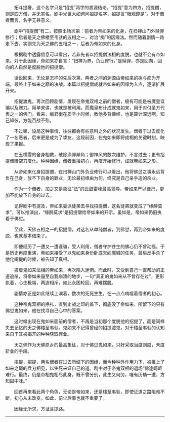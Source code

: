 <!--
  =====<< 卍 · Copyright · 卍 >>=====
  FileName: 002.md
  Directory: bu-dai-xi
  Author: Lokavit
  Birthtime: 2022/12/20 13:54:22
  -----
  Mtime: 2023/4/20 21:00:35
  WordCount: 1449
  -----
  Copyright © 1911 - 2023 Lokavit
      卍 · 小僧過境　衆生甦醒 · 卍
  =====<< 卍 · Description · 卍 >>=====

-->
　　拓斗提奢，这个名字只是“招提”两字的溯源结论。“招提”意为四方，招提僧，则是四方僧，并无实名。剧中光世大如询问招提名字，招提言“眼观即是”。对于僧者而言，名字无甚意义。

　　剧中“招提僧”有二，按照出场次第：前者为帝如来的化身，在扫禅山门外赎罪修行；后者是天之佛楼至韦驮的五相之一，对治“痴”的因缘法。然而随着剧情一路走下去，实则先为天之佛的五相之一，后者为帝如来的化身。

　　根据剧中透露信息可以看出，若非先者以招提僧法相的度脱，也就不会有帝如来。对于此因缘，帝如来亦自言：“扫禅为界，负业修行。”是赎罪，亦是回向，回向的人自然是度脱他的招提僧。

　　话说回来，无论是怎样的先后次第，两者之间的渊源由帝如来的执与痴为开端，最终止于如来之巅的决战。本篇以招提僧成就帝如来的因缘为入点，逐渐扩展开来。

　　招提渡鬼。再次回顾剧情，发现在帝鬼双相之前的僧者，极有可能是被魔皇诓骗以及赠刀。简单来讲，也就是被利用。而魔皇布计成就鬼如来，用于对付圣方代表之一的佛门。看来，缎君衡在质辛小时候，教他多背佛经，也是算计深远啊，知己知彼，方能百战不殆。

　　不过嘛，设局这种事情，往往都会有些意料之外的状况发生。僧者于过去度化了一名恶者，后来更是成为了挚友。这段前因，在鬼如来即将成相的关键时刻，映现了果报。

　　在玉横雪的舍身相救，破除涤罪犀角；御神风的数次维护，不言过去；更有招提僧赠空刀度化。种种因缘，僧者重拾初心，再度开始修行，成就帝如来之形。

　　从帝如来化身招提僧，在扫禅山门外负业修行可以看出，他将佛愆之事永远背负在己身，放不下自身的罪业，无论最初缘由为何，终究是自己亲手造的杀业。

　　作为一个僧者，加之又是象征“法”的云鼓雷峰最高领导。帝如来严以律己，更加不能放下自身的过去。

　　记得剧中有提及，帝如来委派徒弟去寻找招提僧，这名徒弟就变成了“缘醉莫求”，可以推演出，“缘醉莫求”是招提僧给帝如来的开示。虽如是，帝如来仍旧执着于佛愆。

　　至此，天佛五相之一的招提僧，对这名从单纯僧者，到佛愆，再到帝如来的度脱，也就基本结束了。

　　即便经历了一遭又一遭诓骗，受人利用，僧者守护苍生的佛心仍不曾动摇。于是历史再度重演，帝如来接受了以鬼如来身份卧底天阎魔城的任务，最后反手杀了他化阐提的时候，被告知了真相。

　　披着鬼如来法相的帝如来，再次陷入迷惘。而此时，又受到自己一直帮助的正道追杀，将帝如来逼至自我崩溃的地步，一句“真正的鬼如来从不曾存在过”，更形执着，心生极端，两造相斥，如此永困轮回，再难摆脱。

　　剧情亦正是如此继续上演着，数次的死死生生，在一点点啃噬着僧者的初心。

　　这种帝鬼双相的挣扎，直到止战之印的盖下，彻底没了帝如来，所留下的只有佛愆鬼如来，他在找寻自己心中的答案。

　　这时候出现在鬼如来面前的僧者，不再是当初那个度脱他的招提了，而是同样失去记忆的天之佛楼至韦驮。鬼如来不记得曾经的招提渡鬼，对于楼至韦驮的认知来自于其被揭开的种种获取罪业。

　　天之佛作为天佛原乡的最高象征，对于佛愆鬼如来，只好采取当度则度，未度斩业的手段。

　　招提，招提，两名僧者在过去所结下的因缘，而今种种外作用力下，被推上了如来之巅的兵刃相见，以生死来证自己的道。剧中对于帝鬼双相的退场“佛途崎岖难行。最终，仍是帝相鬼相尽此身，既不曾分别，此生又何劳，唯有历劫一遭，方知固中味。”

　　回首再来看此两个角色，无论是帝如来，还是楼至韦驮，即使证道之路阻难不断，初心从未改变。如此，前尘后事也就不重要了。

　　因缘无所求，方证菩提路。

---
